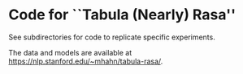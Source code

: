 # Code for ``Tabula (Nearly) Rasa''

See subdirectories for code to replicate specific experiments.

The data and models are available at https://nlp.stanford.edu/~mhahn/tabula-rasa/.

